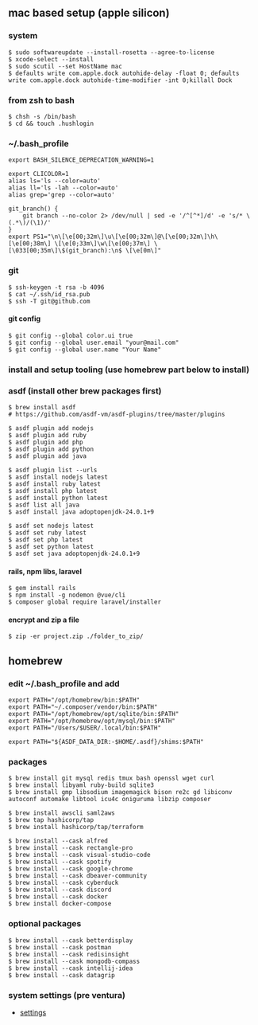 ## mac based setup (apple silicon)

### system
    $ sudo softwareupdate --install-rosetta --agree-to-license
    $ xcode-select --install
    $ sudo scutil --set HostName mac
    $ defaults write com.apple.dock autohide-delay -float 0; defaults write com.apple.dock autohide-time-modifier -int 0;killall Dock
    
### from zsh to bash
    $ chsh -s /bin/bash
    $ cd && touch .hushlogin

### ~/.bash_profile
    export BASH_SILENCE_DEPRECATION_WARNING=1

    export CLICOLOR=1
    alias ls='ls --color=auto'
    alias ll='ls -lah --color=auto'
    alias grep='grep --color=auto'
    
    git_branch() {
        git branch --no-color 2> /dev/null | sed -e '/^[^*]/d' -e 's/* \(.*\)/(\1)/'
    }
    export PS1="\n\[\e[00;32m\]\u\[\e[00;32m\]@\[\e[00;32m\]\h\[\e[00;38m\] \[\e[0;33m\]\w\[\e[00;37m\] \[\033[00;35m\]\$(git_branch):\n$ \[\e[0m\]"

### git
    $ ssh-keygen -t rsa -b 4096
    $ cat ~/.ssh/id_rsa.pub
    $ ssh -T git@github.com

#### git config
    $ git config --global color.ui true
    $ git config --global user.email "your@mail.com"
    $ git config --global user.name "Your Name"

### install and setup tooling (use homebrew part below to install)

### asdf (install other brew packages first)
    $ brew install asdf
    # https://github.com/asdf-vm/asdf-plugins/tree/master/plugins
    
    $ asdf plugin add nodejs
    $ asdf plugin add ruby
    $ asdf plugin add php
    $ asdf plugin add python
    $ asdf plugin add java
    
    $ asdf plugin list --urls
    $ asdf install nodejs latest
    $ asdf install ruby latest
    $ asdf install php latest
    $ asdf install python latest
    $ asdf list all java
    $ asdf install java adoptopenjdk-24.0.1+9

    $ asdf set nodejs latest
    $ asdf set ruby latest
    $ asdf set php latest
    $ asdf set python latest
    $ asdf set java adoptopenjdk-24.0.1+9

#### rails, npm libs, laravel
    $ gem install rails
    $ npm install -g nodemon @vue/cli    
    $ composer global require laravel/installer
    
#### encrypt and zip a file
    $ zip -er project.zip ./folder_to_zip/

## homebrew

### edit ~/.bash_profile and add
    export PATH="/opt/homebrew/bin:$PATH"
    export PATH="~/.composer/vendor/bin:$PATH"
    export PATH="/opt/homebrew/opt/sqlite/bin:$PATH"
    export PATH="/opt/homebrew/opt/mysql/bin:$PATH" 
    export PATH="/Users/$USER/.local/bin:$PATH"

    export PATH="${ASDF_DATA_DIR:-$HOME/.asdf}/shims:$PATH"
    
### packages
    $ brew install git mysql redis tmux bash openssl wget curl 
    $ brew install libyaml ruby-build sqlite3 
    $ brew install gmp libsodium imagemagick bison re2c gd libiconv autoconf automake libtool icu4c oniguruma libzip composer
    
    $ brew install awscli saml2aws
    $ brew tap hashicorp/tap
    $ brew install hashicorp/tap/terraform

    $ brew install --cask alfred
    $ brew install --cask rectangle-pro
    $ brew install --cask visual-studio-code
    $ brew install --cask spotify
    $ brew install --cask google-chrome
    $ brew install --cask dbeaver-community    
    $ brew install --cask cyberduck
    $ brew install --cask discord
    $ brew install --cask docker
    $ brew install docker-compose

### optional packages
    $ brew install --cask betterdisplay
    $ brew install --cask postman
    $ brew install --cask redisinsight
    $ brew install --cask mongodb-compass
    $ brew install --cask intellij-idea
    $ brew install --cask datagrip

### system settings (pre ventura)
* [settings](https://github.com/ek926m/dotfiles/blob/main/settings.md)
